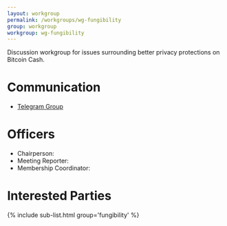 ```yaml
---
layout: workgroup
permalink: /workgroups/wg-fungibility
group: workgroup
workgroup: wg-fungibility
---
```


Discussion workgroup for issues surrounding better privacy protections on Bitcoin Cash.

# Communication

* [Telegram Group](https://t.me/joinchat/HCYr51E_dyuK6VogWrNq_w)

# Officers

 * Chairperson: 
 * Meeting Reporter:
 * Membership Coordinator:

# Interested Parties

{% include sub-list.html group='fungibility' %}
